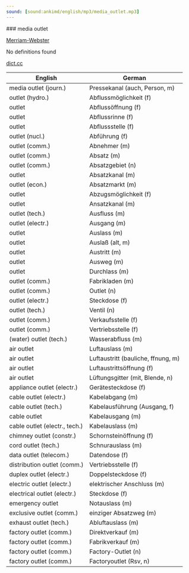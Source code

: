 ```yaml
---
sound: [sound:ankimd/english/mp3/media_outlet.mp3]
---
```


\### media outlet

[Merriam-Webster](https://www.merriam-webster.com/dictionary/media+outlet)

No definitions found

[dict.cc](https://www.dict.cc/media+outlet)

| English        | German       |
| -------------- | ------------ |
| media outlet (journ.) | Pressekanal (auch, Person, m) |
| outlet (hydro.) | Abflussmöglichkeit (f) |
| outlet | Abflussöffnung (f) |
| outlet | Abflussrinne (f) |
| outlet | Abflussstelle (f) |
| outlet (nucl.) | Abführung (f) |
| outlet (comm.) | Abnehmer (m) |
| outlet (comm.) | Absatz (m) |
| outlet (comm.) | Absatzgebiet (n) |
| outlet | Absatzkanal (m) |
| outlet (econ.) | Absatzmarkt (m) |
| outlet | Abzugsmöglichkeit (f) |
| outlet | Ansatzkanal (m) |
| outlet (tech.) | Ausfluss (m) |
| outlet (electr.) | Ausgang (m) |
| outlet | Auslass (m) |
| outlet | Auslaß (alt, m) |
| outlet | Austritt (m) |
| outlet | Ausweg (m) |
| outlet | Durchlass (m) |
| outlet (comm.) | Fabrikladen (m) |
| outlet (comm.) | Outlet (n) |
| outlet (electr.) | Steckdose (f) |
| outlet (tech.) | Ventil (n) |
| outlet (comm.) | Verkaufsstelle (f) |
| outlet (comm.) | Vertriebsstelle (f) |
| (water) outlet (tech.) | Wasserabfluss (m) |
| air outlet | Luftauslass (m) |
| air outlet | Luftaustritt (bauliche, ffnung, m) |
| air outlet | Luftaustrittsöffnung (f) |
| air outlet | Lüftungsgitter (mit, Blende, n) |
| appliance outlet (electr.) | Gerätesteckdose (f) |
| cable outlet (electr.) | Kabelabgang (m) |
| cable outlet (tech.) | Kabelausführung (Ausgang, f) |
| cable outlet | Kabelausgang (m) |
| cable outlet (electr., tech.) | Kabelauslass (m) |
| chimney outlet (constr.) | Schornsteinöffnung (f) |
| cord outlet (tech.) | Schnurauslass (m) |
| data outlet (telecom.) | Datendose (f) |
| distribution outlet (comm.) | Vertriebsstelle (f) |
| duplex outlet (electr.) | Doppelsteckdose (f) |
| electric outlet (electr.) | elektrischer Anschluss (m) |
| electrical outlet (electr.) | Steckdose (f) |
| emergency outlet | Notauslass (m) |
| exclusive outlet (comm.) | einziger Absatzweg (m) |
| exhaust outlet (tech.) | Abluftauslass (m) |
| factory outlet (comm.) | Direktverkauf (m) |
| factory outlet (comm.) | Fabrikverkauf (m) |
| factory outlet (comm.) | Factory-Outlet (n) |
| factory outlet (comm.) | Factoryoutlet (Rsv, n) |
